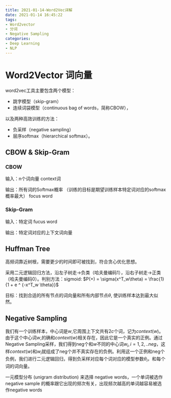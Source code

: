 ```yaml
---
title: 2021-01-14-Word2Vec详解
date: 2021-01-14 16:45:22
tags:
- Word2vector
- 分词
- Negative Sampling
categories:
- Deep Learning
- NLP
---
```


# Word2Vector 词向量

word2vec工具主要包含两个模型：

- 跳字模型（skip-gram）
- 连续词袋模型（continuous bag of words，简称CBOW），

以及两种高效训练的方法：

- 负采样（negative sampling）
- 层序softmax（hierarchical softmax）。

<!--more-->

## CBOW & Skip-Gram

### CBOW

输入：n个词向量 context词

输出：所有词的Softmax概率 （训练的目标是期望训练样本特定词对应的softmax概率最大） focus word



### Skip-Gram

输入：特定词 fucus word

输出：特定词对应的上下文词向量



## Huffman Tree

高频词靠近树根，需要更少的时间即可被找到，符合贪心优化思想。

采用二元逻辑回归方法，沿左子树走->负类（哈夫曼编码1），沿右子树走->正类（哈夫曼编码0）。判别方法：sigmoid:   $P(+) = \sigma(x^T_w\theta) = \frac{1}{1 + e ^ {-x^T_w \theta}}$

目标：找到合适的所有节点的词向量和所有内部节点$\theta$, 使训练样本达到最大似然。

## Negative Sampling

我们有一个训练样本，中心词是$w$,它周围上下文共有$2c$个词，记为$context(w)$。由于这个中心词$w$,的确和$context(w)$相关存在，因此它是一个真实的正例。通过Negative Sampling采样，我们得到neg个和$w$不同的中心词$w_i, i=1,2,..neg$，这样$context(w)$和$w_i$就组成了neg个并不真实存在的负例。利用这一个正例和neg个负例，我们进行二元逻辑回归，得到负采样对应每个词对应的模型参数$\theta_i$，和每个词的词向量。



一元模型分布 (unigram distribution) 来选择 negative words，一个单词被选作 negative sample 的概率跟它出现的频次有关，出现频次越高的单词越容易被选作negative words

